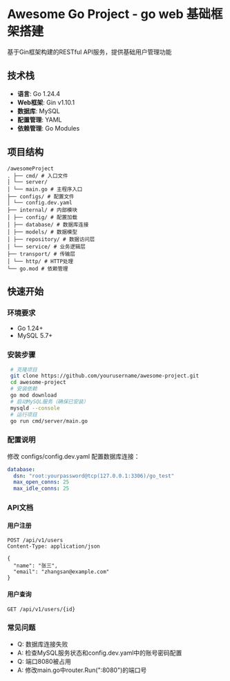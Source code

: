 # Awesome Go Project - go web 基础框架搭建

基于Gin框架构建的RESTful API服务，提供基础用户管理功能

## 技术栈

- **语言**: Go 1.24.4
- **Web框架**: Gin v1.10.1
- **数据库**: MySQL
- **配置管理**: YAML
- **依赖管理**: Go Modules

## 项目结构

```text
/awesomeProject
. ├── cmd/ # 入口文件 
│ └── server/ 
│ └── main.go # 主程序入口 
├── configs/ # 配置文件 
│ └── config.dev.yaml 
├── internal/ # 内部模块 
│ ├── config/ # 配置加载 
│ ├── database/ # 数据库连接 
│ ├── models/ # 数据模型 
│ ├── repository/ # 数据访问层 
│ └── service/ # 业务逻辑层 
├── transport/ # 传输层 
│ └── http/ # HTTP处理 
└── go.mod # 依赖管理
```

## 快速开始

### 环境要求

- Go 1.24+
- MySQL 5.7+

### 安装步骤

```bash
 # 克隆项目 
 git clone https://github.com/yourusername/awesome-project.git 
 cd awesome-project 
 # 安装依赖 
 go mod download 
 # 启动MySQL服务（确保已安装） 
 mysqld --console 
 # 运行项目 
 go run cmd/server/main.go
```
### 配置说明
修改 configs/config.dev.yaml 配置数据库连接：
```yml
database:
  dsn: "root:yourpassword@tcp(127.0.0.1:3306)/go_test"
  max_open_conns: 25
  max_idle_conns: 25
```
### API文档
#### 用户注册
```text
POST /api/v1/users
Content-Type: application/json

{
  "name": "张三",
  "email": "zhangsan@example.com"
}
```
#### 用户查询
```text
GET /api/v1/users/{id}
```


### 常见问题
- Q: 数据库连接失败 
- A: 检查MySQL服务状态和config.dev.yaml中的账号密码配置
- Q: 端口8080被占用 
- A: 修改main.go中router.Run(":8080")的端口号